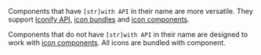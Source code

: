 Components that have `[str]with API` in their name are more versatile. They support [Iconify API](/sources/api/index.md), [icon bundles](/sources/bundles/index.md) and [icon components](/sources/npm/index.md).

Components that do not have `[str]with API` in their name are designed to work with [icon components](/sources/npm/index.md). All icons are bundled with component.
